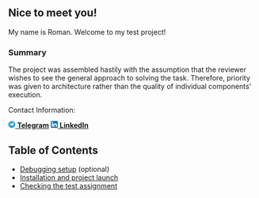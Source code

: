 ## Nice to meet you!

My name is Roman. Welcome to my test project!

### Summary

The project was assembled hastily with the assumption that the reviewer wishes to see the general approach to solving
the task. Therefore, priority was given to architecture rather than the quality of individual components' execution.

Contact Information:

[![Linkedin](./readme_files/t.png) **Telegram**](https://t.me/staromand)
[![Linkedin](./readme_files/l.png) **LinkedIn**](https://www.linkedin.com/in/youcaughtme)


## Table of Contents

- [Debugging setup](./readme_files/DEBUG.md) (optional)
- [Installation and project launch](./readme_files/INSTALL.md)
- [Checking the test assignment](./readme_files/TEST.md)
